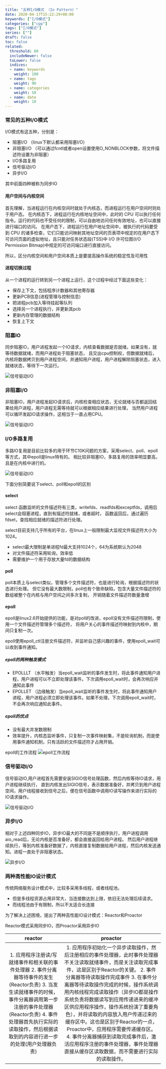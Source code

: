 ```yaml
---
title: "五种I/O模式 （Io Pattern）"
date: 2020-04-17T15:22:29+08:00
keywords: ["I/O模式"]
categories: ["cpp"]
tags: ["I/O模式"]
series: [""]
draft: false
toc: false
related:
  threshold: 80
  includeNewer: false
  toLower: false
  indices:
  - name: keywords
    weight: 100
  - name: tags
    weight: 90
  - name: categories
    weight: 50
  - name: date
    weight: 10
---
```


### 常见的五种I/O模式
I/O模式有这五种，分别是：

- 阻塞I/O （linux下默认都采用阻塞I/O）
- 非阻塞I/O （可以通过fcntl或者open设置使用O_NONBLOCK参数，将文件描述符设置为非阻塞）
- I/O多路复用 
- 信号驱动I/O
- 异步I/O

其中前面四种被称为同步IO

#### 用户空间与内核空间
首先理解，当进程运行在内核空间时就处于内核态，而进程运行在用户空间时则处于用户态。
在内核态下，进程运行在内核地址空间中，此时的 CPU 可以执行任何指令。运行的代码也不受任何的限制，可以自由地访问任何有效地址，也可以直接进行端口的访问。
在用户态下，进程运行在用户地址空间中，被执行的代码要受到 CPU 的诸多检查，它们只能访问映射其地址空间的页表项中规定的在用户态下可访问页面的虚拟地址，且只能对任务状态段(TSS)中 I/O 许可位图(I/O Permission Bitmap)中规定的可访问端口进行直接访问。

所以，区分内核空间和用户空间本质上是要提高操作系统的稳定性及可用性

#### 进程切换过程
从一个进程的运行转到另一个进程上运行，这个过程中经过下面这些变化：
- 保存上下文，包括程序计数器和其他寄存器
- 更新PCB信息(进程管理与控制信息)
- 把进程pcb加入等待挂起等队列
- 选择另一个进程执行，并更新其pcb
- 更新内存管理的数据结构
- 恢复上下文


### 阻塞IO

同步阻塞IO，用户进程发起一个IO请求，内核查看数据是否就绪，如果没有，就等待数据就绪，而用户进程处于阻塞状态，
且交出cpu控制权，但数据就绪后，内核将数据拷贝到用户进程空间，并通知用户进程，用户进程解除阻塞状态，进入就绪状态，等待下一次运行。

![信号驱动I/O](/image/io_block.png)

### 非阻塞I/O
非阻塞IO，用户进程发起IO请求后，内核检查相应状态，无论就绪与否都返回结果给用户进程，用户进程无需等待就可以根据相应结果进行处理，
当然用户进程可以循环发起IO请求操作，这相当于一直占用CPU。

![信号驱动I/O](/image/io_nonblock.png)


### I/O多路复用
多路IO复用是目前比较多的用于环节C10K问题的方案，采用select、poll、epoll等方式，其中epoll是linux特有的。
相比较非阻塞IO，多路复用的效率明显要高，且是在内核中进行的。

![信号驱动I/O](/image/io_multiplexing.png)

下面分别简要说下select、poll和epoll的区别
#### select
select 函数监听的文件描述符有三类，writefds、readfds和exceptfds，调用后select会阻塞进程，直到有描述符就绪，或者超时，
函数返回后，通过遍历fdset，查找相应就绪的描述符进行处理。

select目前支持几乎所有的平台，在linux上一般限制最大监视文件描述符大小为1024。

- select最大限制是单进程fd最大支持1024个，64为系统默认为2048
- 对文件描述符采用轮询，效率低
- 需要维护一个用于存放大量fd的数据结构

#### poll
poll本质上与select类似，管理多个文件描述符，也是进行轮询，根据描述符的状态进行处理。
但它没有最大数限制，poll也有个致命缺陷，包含大量文件描述符的数组被整个在内核与用户空间之间多次复制，
开销随着文件描述符数量激增


#### epoll
epoll是linux2.6开始提供的功能，是对poll的改进，epoll没有文件描述符限制，使用一个文件描述符管理多个描述符，
将用户关心的事件描述符映射到内核中，期间只复制一次。

epoll使用epoll_ctl注册文件描述符，并监听自己感兴趣的事件，使用epoll_wait可以收到事件通知。

##### epoll的两种触发模式

- EPOLLLT （水平触发）当epoll_wait监听的事件发生时，将此事件通知用户进程，用户进程可以不立即处理该事件。下次调用epoll_wait时，会再次响应并通知此事件
- EPOLLET （边缘触发）当epoll_wait监听的事件发生时，将此事件通知用户进程，用户进程必须立即处理该事件。如果不处理，下次调用epoll_wait时，不会再次响应通知此事件。

##### epoll的优点

- 没有最大并发数限制
- 效率提升，内核态监听事件，只复制一次事件映射集，不是轮询机制，而是使用事件通知机制，只有活跃的文件描述符才占用开销。

epoll的工作流程
![epoll工作流程](/image/epoll.png)

### 信号驱动I/O
信号驱动IO,用户进程首先需要安装SIGIO信号处理函数，然后内核等待IO请求，用户进程继续执行，
直到内核发出SIGIO信号，表示数据准备好，并拷贝到用户进程空间，用户线程接收到信号之后，便在信号函数中调用IO读写操作来进行实际的IO请求操作。

![信号驱动I/O](/image/io_signal.png)


### 异步I/O

相对于上述四种同步IO，异步IO最大的不同是不是顺序执行，用户进程调用aio_read后，无论内核是否准备好，都会直接返回给用户进程。
然后用户进程继续执行，等到内核准备好数据了，内核直接复制数据给用户进程，然后内核发送通知。进程一直处于非阻塞状态。

![异步I/O](/image/aio.png)



### 两种高性能IO设计模式

传统网络服务设计模式中，比较多采用多线程，或者线程池。

- 但是多线程资源占用非常大，当连接数达到上限，依旧无法处理后续请求。
- 而线程池由于有限制，所以不太适合长连接

为了解决上述困境，提出了两种高性能IO设计模式：Reactor和Proactor

Reactor模式采用同步IO，而Proactor采用异步IO

| reactor | proactor |
| :---: | :---: |
| 1. 应用程序注册读/写就绪事件和相关联的事件处理器 2. 事件分离器等待事件的发生 (Reactor负责) 3. 当发生读就绪事件的时候，事件分离器调用第一步注册的事件处理器(Reactor负责) 4. 事件处理器首先执行实际的读取操作，然后根据读取到的内容进行进一步的处理(用户处理器负责) | 1. 应用程序初始化一个异步读取操作，然后注册相应的事件处理器，此时事件处理器不关注读取就绪事件，而是关注读取完成事件，这是区别于Reactor的关键。 2. 事件分离器等待读取操作完成事件 3. 在事件分离器等待读取操作完成的时候，操作系统调用内核线程完成读取操作（异步IO都是操作系统负责将数据读写到应用传递进来的缓冲区供应用程序操作，操作系统扮演了重要角色），并将读取的内容放入用户传递过来的缓存区中。这也是区别于Reactor的一点，Proactor中，应用程序需要传递缓存区。 4. 事件分离器捕获到读取完成事件后，激活应用程序注册的事件处理器，事件处理器直接从缓存区读取数据，而不需要进行实际的读取操作。|






